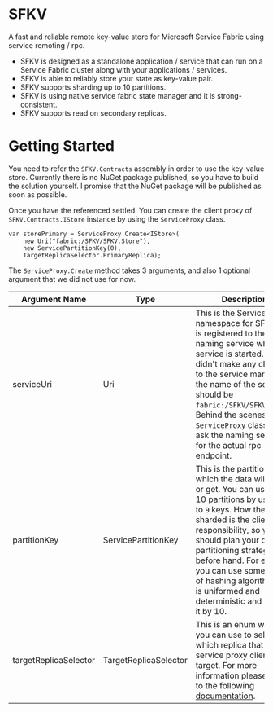 # SFKV
A fast and reliable remote key-value store for Microsoft Service Fabric using service remoting / rpc.
- SFKV is designed as a standalone application / service that can run on a Service Fabric cluster along with your applications / services.
- SFKV is able to reliably store your state as key-value pair. 
- SFKV supports sharding up to 10 partitions.
- SFKV is using native service fabric state manager and it is strong-consistent.
- SFKV supports read on secondary replicas.

# Getting Started
You need to refer the `SFKV.Contracts` assembly in order to use the key-value store. Currently there is no NuGet package published, so you have to build the solution yourself. I promise that the NuGet package will be published as soon as possible.

Once you have the referenced settled. You can create the client proxy of `SFKV.Contracts.IStore` instance by using the `ServiceProxy` class.
```
var storePrimary = ServiceProxy.Create<IStore>(
    new Uri("fabric:/SFKV/SFKV.Store"), 
    new ServicePartitionKey(0), 
    TargetReplicaSelector.PrimaryReplica);
```
The `ServiceProxy.Create` method takes 3 arguments, and also 1 optional argument that we did not use for now.

| Argument Name | Type | Description |
| ---- | ---- | ---- |
| serviceUri | Uri | This is the Service Fabric namespace for SFKV that is registered to the naming service when the service is started. If you didn't make any changes to the service manifest. the name of the service should be `fabric:/SFKV/SFKV.Store`. Behind the scenes, The `ServiceProxy` class will ask the naming service for the actual rpc endpoint. |
| partitionKey | ServicePartitionKey | This is the partition key which the data will be set or get. You can use up to 10 partitions by using `0` to `9` keys. How the data is sharded is the client's responsibility, so you should plan your data partitioning strategy before hand. For example you can use some kind of hashing algorithm that is uniformed and deterministic and modulo it by 10. |
| targetReplicaSelector | TargetReplicaSelector | This is an enum which you can use to select which replica that the service proxy client will target. For more information please refer to the following [documentation](https://docs.microsoft.com/en-us/dotnet/api/microsoft.servicefabric.services.communication.client.targetreplicaselector?view=azure-dotnet). |
